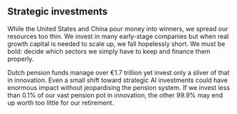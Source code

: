 ## **Strategic investments**

While the United States and China pour money into winners, we spread our resources too thin. We invest in many early-stage companies but when real growth capital is needed to scale up, we fall hopelessly short. We must be bold: decide which sectors we simply have to keep and finance them properly.

Dutch pension funds manage over €1.7 trillion yet invest only a sliver of that in innovation. Even a small shift toward strategic AI investments could have enormous impact without jeopardising the pension system. If we invest less than 0.1% of our vast pension pot in innovation, the other 99.9% may end up worth too little for our retirement.
